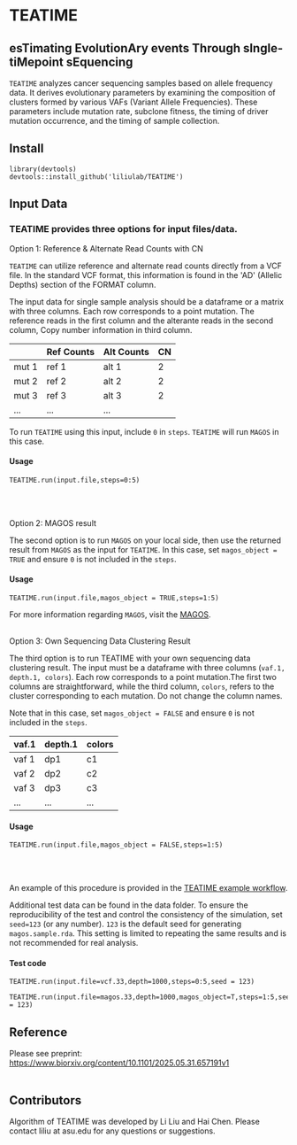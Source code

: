 # TEATIME
## esTimating EvolutionAry events Through sIngle-tiMepoint sEquencing

 `TEATIME` analyzes cancer sequencing samples based on allele frequency data. It derives evolutionary parameters by examining the composition of clusters formed by various VAFs (Variant Allele Frequencies). These parameters include mutation rate, subclone fitness, the timing of driver mutation occurrence, and the timing of sample collection.
 

## Install

```
library(devtools)
devtools::install_github('liliulab/TEATIME')
```


## Input Data
### TEATIME provides three options for input files/data.

Option 1: Reference & Alternate Read Counts with CN 

`TEATIME` can utilize reference and alternate read counts directly from a VCF file. In the standard VCF format, this information is found in the 'AD' (Allelic Depths) section of the FORMAT column.

The input data for single sample analysis should be a dataframe or a matrix with three columns. Each row corresponds to a point mutation. The reference reads in the first column and the alterante reads in the second column, Copy number information in third column.

| | Ref Counts | Alt Counts| CN |
|----|---------|--------|--------|
|mut 1  | ref 1      | alt 1     | 2 |
|mut 2 | ref 2      | alt 2     | 2 |
|mut 3 | ref 3      | alt 3     | 2 |
|...|...|...|


To run `TEATIME` using this input, include `0` in `steps`. `TEATIME` will run `MAGOS` in this case.

#### Usage
```
TEATIME.run(input.file,steps=0:5)
```
<br/><br/>


Option 2: MAGOS result

The second option is to run `MAGOS` on your local side, then use the returned result from `MAGOS` as the input for `TEATIME`. In this case, set `magos_object = TRUE` and ensure `0` is not included in the `steps`.

#### Usage
```
TEATIME.run(input.file,magos_object = TRUE,steps=1:5)
```
For more information regarding `MAGOS`, visit the [MAGOS](https://github.com/liliulab/magos/).
<br/><br/>


Option 3: Own Sequencing Data Clustering Result

The third option is to run TEATIME with your own sequencing data clustering result. The input must be a dataframe with three columns (`vaf.1, depth.1, colors`). Each row corresponds to a point mutation.The first two columns are straightforward, while the third column, `colors`, refers to the cluster corresponding to each mutation. Do not change the column names.

Note that in this case, set `magos_object = FALSE` and ensure `0` is not included in the `steps`.

| vaf.1 | depth.1 | colors |
|----|---------|--------|
|vaf 1  | dp1     | c1    |
|vaf 2 | dp2    | c2     |
|vaf 3 | dp3   | c3   |
|...|...|...|

#### Usage
```
TEATIME.run(input.file,magos_object = FALSE,steps=1:5)
```
<br/><br/>

An example of this procedure is provided in the [TEATIME example workflow]([https:/liliulab.github.io/TEATIME/]).

Additional test data can be found in the data folder. To ensure the reproducibility of the test and control the consistency of the simulation, set `seed=123` (or any number). `123` is the default seed for generating `magos.sample.rda`. 
This setting is limited to repeating the same results and is not recommended for real analysis.

#### Test code
```
TEATIME.run(input.file=vcf.33,depth=1000,steps=0:5,seed = 123) 

TEATIME.run(input.file=magos.33,depth=1000,magos_object=T,steps=1:5,seed = 123) 
```



## Reference

Please see preprint: https://www.biorxiv.org/content/10.1101/2025.05.31.657191v1
<br/><br/>


## Contributors
Algorithm of TEATIME was developed by Li Liu and Hai Chen. Please contact liliu at asu.edu for any questions or suggestions. 
